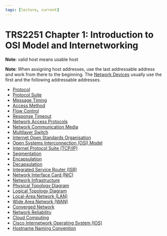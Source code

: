 ```yaml
---
tags: [lecture, current]
---
```


# TRS2251 Chapter 1: Introduction to OSI Model and Internetworking

**Note**: valid host means usable host

**Note**: When assigning host addresses, use the last addressable address and
work from there to the beginning. The [Network Devices](202207051821.md) usually
use the first and the following addressable addresses.

- [Protocol](202209302229.md)
- [Protocol Suite](202209302301.md)
- [Message Timing](202209302241.md)
- [Access Method](202209302243.md)
- [Flow Control](202209302245.md)
- [Response Timeout](202209302248.md)
- [Network Access Protocols](202209302259.md)
- [Network Communication Media](202209271520.md)
- [Multilayer Switch](202207051907.md)
- [Internet Open Standards Organisation](202210010823.md)
- [Open Systems Interconnection (OSI) Model](202206131632.md)
- [Internet Protocol Suite (TCP/IP)](202206151238.md)
- [Segmentation](202210012043.md)
- [Encapsulation](202210012046.md)
- [Decapsulation](202210012048.md)
- [Integrated Service Router (ISR)](202210012057.md)
- [Network Interface Card (NIC)](202210012104.md)
- [Network Infrastructure](202210012107.md)
- [Physical Topology Diagram](202210012110.md)
- [Logical Topology Diagram](202210012112.md)
- [Local-Area Network (LAN)](202207051554.md)
- [Wide Area Network (WAN)](202207150833.md)
- [Converged Network](202210012119.md)
- [Network Reliability](202210012123.md)
- [Cloud Computing](202210012158.md)
- [Cisco Internetwork Operating System (IOS)](202210012232.md)
- [Hostname Naming Convention](202210111331.md)
